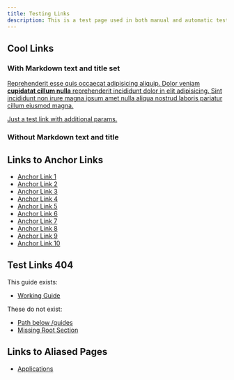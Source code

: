 ```yaml
---
title: Testing Links
description: This is a test page used in both manual and automatic tests. Do not delete. It will not be listed anywhere.
---
```


## Cool Links

### With Markdown text and title set

[Reprehenderit esse quis occaecat adipisicing aliquip. Dolor veniam **cupidatat cillum nulla** reprehenderit incididunt dolor in elit adipisicing. Sint incididunt non irure magna ipsum amet nulla aliqua nostrud laboris pariatur cillum eiusmod magna.](/docs/products/compute/kubernetes/guides/kubectl/?cardstyling "Link to Kubectl")


[Just a test link with additional params.](/docs/products/compute/kubernetes/guides/kubectl/?foo=bar&cardstyling "Link to Kubectl")


### Without Markdown text and title

[](/docs/products/compute/kubernetes/guides/kubectl/?cardstyling)

[](/docs/guides/preparing-infrastructure-for-high-impact-ad-traffic/?cardstyling)

## Links to Anchor Links

* [Anchor Link 1](/docs/testpages/links2/#title-1-of-10)
* [Anchor Link 2](/docs/testpages/links2/#title-2-of-10)
* [Anchor Link 3](/docs/testpages/links2/#title-3-of-10)
* [Anchor Link 4](/docs/testpages/links2/#title-4-of-10)
* [Anchor Link 5](/docs/testpages/links2/#title-5-of-10)
* [Anchor Link 6](/docs/testpages/links2/#title-6-of-10)
* [Anchor Link 7](/docs/testpages/links2/#title-7-of-10)
* [Anchor Link 8](/docs/testpages/links2/#title-8-of-10)
* [Anchor Link 9](/docs/testpages/links2/#title-9-of-10)
* [Anchor Link 10](/docs/testpages/links2/#title-10-of-10)


## Test Links 404


This guide exists:

* [Working Guide](/docs/products/platform/get-started/)

These do not exist:

* [Path below /guides](/docs/guides/this-does-not-exist/)
* [Missing Root Section](/docs/missing-section/)


## Links to Aliased Pages

* [Applications](/docs/applications/)



